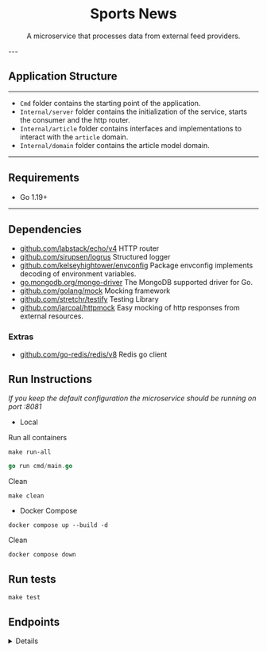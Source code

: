 <h1 align="center">Sports News</h1>
<p align="center">A microservice that processes data from external feed providers.</p>
---

## Application Structure

---
- `Cmd` folder contains the starting point of the application.
- `Internal/server` folder contains the initialization of the service, starts the consumer and the http router.
- `Internal/article` folder contains interfaces and implementations to interact with the `article` domain.
- `Internal/domain` folder contains the article model domain.
---
## Requirements
- Go 1.19+
---
## Dependencies
- [github.com/labstack/echo/v4](https://echo.labstack.com/) HTTP router
- [github.com/sirupsen/logrus](https://github.com/sirupsen/logrus) Structured logger
- [github.com/kelseyhightower/envconfig](https://github.com/kelseyhightower/envconfig) Package envconfig implements decoding of environment variables.
- [go.mongodb.org/mongo-driver](https://https://github.com/mongodb/mongo-go-driver) The MongoDB supported driver for Go.
- [github.com/golang/mock](https://github.com/golang/mock) Mocking framework
- [github.com/stretchr/testify](https://github.com/stretchr/testify) Testing Library
- [github.com/jarcoal/httpmock](https://github.com/jarcoal/httpmock) Easy mocking of http responses from external resources.
### Extras
- [github.com/go-redis/redis/v8](https://github.com/redis/go-redis) Redis go client

## Run Instructions
*If you keep the default configuration the microservice should be running on port :8081*

- Local

Run all containers
```shell
make run-all
```

```go
go run cmd/main.go
```

Clean
```shell
make clean
```

- Docker Compose
```shell
docker compose up --build -d
```

Clean
```shell
docker compose down
```

## Run tests
```shell
make test
```
## Endpoints

<details>

## List Articles
Example request:

```bash
curl -X GET http://localhost:8081/api/v1/articles
```

Example Response:

200 Status OK
```
{ 
  "status":"success",
  "data": [{"id":"640641f4b1bc7afc5cd2f855",...},{"id":"640641f4b1bc7afc5cd2f855",...}...]
}
```

## Get Article By ID
```bash
curl -X GET http://localhost:8081/api/v1/articles/640641f4b1bc7afc5cd2f855
```

Example Response:

200 Status OK
```
{ 
  "status":"success",
  "data": {"status":"success","data":{"id":"640641f4b1bc7afc5cd2f855",...}}
}
```
</details>